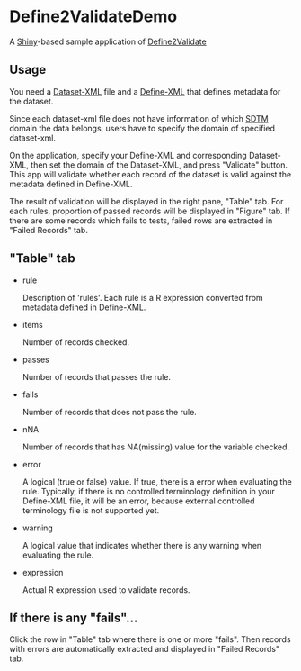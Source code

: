 # Define2ValidateDemo

A [Shiny](https://shiny.rstudio.com)-based sample application of [Define2Validate](https://github.com/mokjpn/Define2Validate)


## Usage

You need a [Dataset-XML](https://www.cdisc.org/standards/foundational/dataset-xml) file and a [Define-XML](https://www.cdisc.org/standards/foundational/define-xml) that defines metadata for the dataset.

Since each dataset-xml file does not have information of which [SDTM](https://www.cdisc.org/standards/foundational/sdtm) domain the data belongs, users have to specify the domain of specified dataset-xml.

On the application, specify your Define-XML and corresponding Dataset-XML, then set the domain of the Dataset-XML, and press "Validate" button. This app will validate whether each record of the dataset is valid against the metadata defined in Define-XML. 

The result of validation will be displayed in the right pane, "Table" tab. For each rules, proportion of passed records will be displayed in "Figure" tab. If there are some records which fails to tests, failed rows are extracted in "Failed Records" tab.

## "Table" tab

- rule

    Description of 'rules'. Each rule is a R expression converted from metadata defined in Define-XML.

- items

    Number of records checked.
    
- passes

    Number of records that passes the rule.

- fails

    Number of records that does not pass the rule.
- nNA

    Number of records that has NA(missing) value for the variable checked.

- error

    A logical (true or false) value. If true, there is a error when evaluating the rule. Typically, if there is no controlled terminology definition in your Define-XML file, it will be an error, because external controlled terminology file is not supported yet.

- warning

    A logical value that indicates whether there is any warning when evaluating the rule.

- expression

    Actual R expression used to validate records.

## If there is any "fails"...

Click the row in "Table" tab where there is one or more "fails". Then records with errors are automatically extracted and displayed in "Failed Records" tab.



  